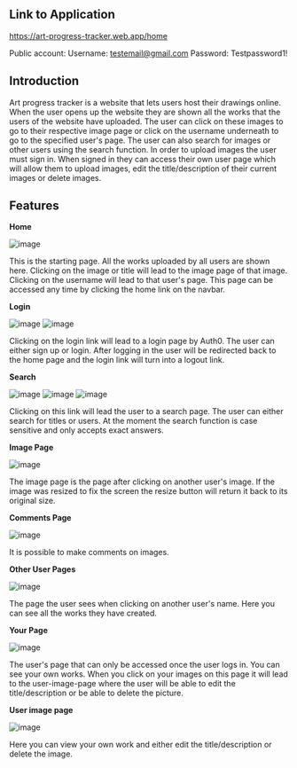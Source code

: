 <h2>Link to Application</h2>

https://art-progress-tracker.web.app/home

Public account: Username: testemail@gmail.com Password: Testpassword1!

<h2>Introduction</h2>

Art progress tracker is a website that lets users host their drawings online. When the user opens up the website they are shown all the works that
the users of the website have uploaded. The user can click on these images to go to their respective image page or click on the username underneath 
to go to the specified user's page. The user can also search for images or other users using the search function. In order to upload images the user must
sign in. When signed in they can access their own user page which will allow them to upload images, edit the title/description of their current images or
delete images.

Features
----

__Home__ 

![image](https://user-images.githubusercontent.com/38774593/214182146-5801c75a-1f59-4d7e-bacc-7c840d695619.png)

This is the starting page. All the works uploaded by all users are shown here. Clicking on the image or title will lead to the image page of that image.
Clicking on the username will lead to that user's page. This page can be accessed any time by clicking the home link on the navbar.

__Login__

![image](https://user-images.githubusercontent.com/38774593/214182666-72c2eb36-4a96-482f-95dd-88c294782ef4.png)
![image](https://user-images.githubusercontent.com/38774593/214182774-21e0833e-af2c-488a-b1ee-2c3780ea88cd.png)

Clicking on the login link will lead to a login page by Auth0. The user can either sign up or login. After logging in the user will be redirected back to the home
page and the login link will turn into a logout link.

__Search__

![image](https://user-images.githubusercontent.com/38774593/214183303-8bb3a732-3110-4484-a3dc-07d41e02cf45.png)
![image](https://user-images.githubusercontent.com/38774593/214183399-945c71e8-6d92-4257-acd0-ba2dd8512f86.png)
![image](https://user-images.githubusercontent.com/38774593/214183575-28739cb5-e322-45ae-a7de-3c66c8135578.png)

Clicking on this link will lead the user to a search page. The user can either search for titles or users. At the moment the search function is case sensitive
and only accepts exact answers.

__Image Page__

![image](https://user-images.githubusercontent.com/38774593/214183712-d9e87266-5ffa-4644-8451-91a1e9f192c3.png)

The image page is the page after clicking on another user's image. If the image was resized to fix the screen the resize button will return it back to its original
size. 


__Comments Page__

![image](https://user-images.githubusercontent.com/38774593/218234718-71b21ca7-70fc-4eb0-851c-aefe498d867a.png)

It is possible to make comments on images.

__Other User Pages__

![image](https://user-images.githubusercontent.com/38774593/214183806-2fe468b6-0386-4869-b098-f1d7b8349428.png)


The page the user sees when clicking on another user's name. Here you can see all the works they have created.

__Your Page__

![image](https://user-images.githubusercontent.com/38774593/214183889-31162026-f908-470c-b4e3-7645c2124c25.png)


The user's page that can only be accessed once the user logs in. You can see your own works. When you click on your images on this page it will lead to
the user-image-page where the user will be able to edit the title/description or be able to delete the picture.

__User image page__

![image](https://user-images.githubusercontent.com/38774593/214184522-51e450fe-dc4c-4303-99ab-d8dca4950737.png)



Here you can view your own work and either edit the title/description or delete the image.

